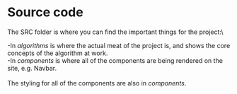 # Source code

The SRC folder is where you can find the important things for the project:\

-In _algorithms_ is where the actual meat of the project is, and shows the core concepts of the algorithm at work.\
-In _components_ is where all of the components are being rendered on the site, e.g. Navbar.\
<br>
The styling for all of the components are also in _components_.
